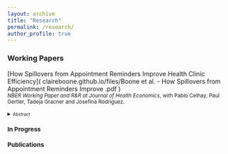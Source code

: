 ```yaml
---
layout: archive
title: "Research"
permalink: /research/
author_profile: true
---
```


### Working Papers
[How Spillovers from Appointment Reminders Improve Health Clinic Efficiency]( claireboone.github.io/files/Boone et al. - How Spillovers from Appointment Reminders Improve .pdf ) <br/>
<small>*NBER Working Paper and R&R at Journal of Health Economics*, with Pablo Celhay, Paul Gertler, Tadeja Gracner and Josefina Rodriguez. 
<details>
<summary><small>Abstract</small></summary>
<small>
Missed clinic appointments or no-shows burden health care systems through inefficient use of staff time and resources. Scheduling software combined with automatically sent appointment reminders shows promise to improve clinics’ management through timely cancellations and re-scheduling, but at-scale evidence is missing. We study a nationwide text message appointment reminder program in Chile implemented at primary care clinics for patients with chronic disease. Using longitudinal clinic-level data, we find that the program did not change the number of visits by chronic patients eligible to receive the reminder, but visits from other patients ineligible to receive reminders increased by 5.0% in the first year and 7.4% in the second. Clinics treating more chronic patients and those with a relatively younger patient population benefited more from the program. Scheduling systems combined with automatic appointment reminders were effective in increasing clinics’ ability to care for more patients, likely due to timely cancellations and re-scheduling.
</small>
</details>  
  
  


### In Progress



### Publications


